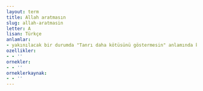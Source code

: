```yaml
---
layout: term
title: Allah aratmasın
slug: allah-aratmasin
letter: A
lisan: Türkçe
anlamlar:
- yakınılacak bir durumda "Tanrı daha kötüsünü göstermesin" anlamında kullanılan bir söz
ozellikler:
- - ''
ornekler:
- - ''
orneklerkaynak:
- - ''
---
```

